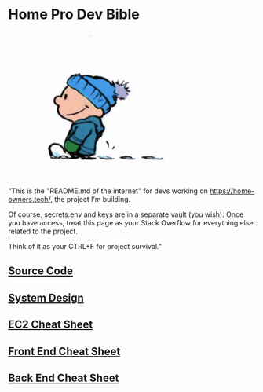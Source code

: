 # Home Pro Dev Bible

![HappyCalvin](./img/CalvinHappy.png)


“This is the "README.md of the internet" for devs working on https://home-owners.tech/, the project I’m building.

Of course, secrets.env and keys are in a separate vault (you wish). Once you have access, treat this page as your Stack Overflow for everything else related to the project.

Think of it as your CTRL+F for project survival.”

## [Source Code](./HomeProSourceCode.md)
## [System Design](./HomeProDeploySetup.md)
## [EC2 Cheat Sheet](./HomeProEC2Commands.md)
## [Front End Cheat Sheet](./FrontEndCheatSheet.md)
## [Back End Cheat Sheet](./BackEndCheatSheet.md)
